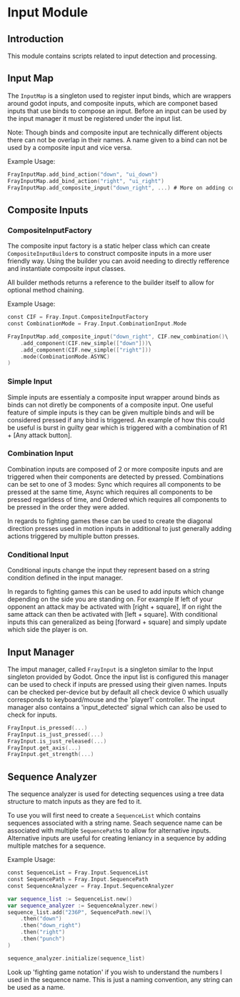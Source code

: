 # Input Module

## Introduction

This module contains scripts related to input detection and processing.

## Input Map

The `InputMap` is a singleton used to register input binds, which are wrappers around godot inputs, and composite inputs, which are componet based inputs that use binds to compose an input. Before an input can be used by the input manager it must be registered under the input list.

Note: Though binds and composite input are technically different objects there can not be overlap in their names. A name given to a bind can not be used by a composite input and vice versa.

Example Usage:

```swift
FrayInputMap.add_bind_action("down", "ui_down")
FrayInputMap.add_bind_action("right", "ui_right")
FrayInputMap.add_composite_input("down_right", ...) # More on adding composite inputs below
```

## Composite Inputs

### CompositeInputFactory

The composite input factory is a static helper class which can create `CompositeInputBuilder`s to construct composite inputs in a more user friendly way. Using the builder you can avoid needing to directly refference and instantiate composite input classes.

All builder methods returns a reference to the builder itself to allow for optional method chaining.

Example Usage:

```swift
const CIF = Fray.Input.CompositeInputFactory
const CombinationMode = Fray.Input.CombinationInput.Mode

FrayInputMap.add_composite_input("down_right", CIF.new_combination()\
    .add_component(CIF.new_simple(["down"]))\
    .add_component(CIF.new_simple(["right"]))
    .mode(CombinationMode.ASYNC)
)
```

### Simple Input

Simple inputs are essentialy a composite input wrapper around binds as binds can not diretly be components of a composite input.
One useful feature of simple inputs is they can be given multiple binds and will be considered pressed if any bind is triggered. An example of how this could be useful is burst in guilty gear which is triggered with a combination of R1 + [Any attack button].

### Combination Input

Combination inputs are composed of 2 or more composite inputs and are triggered when their components are detected by pressed. Combinations can be set to one of 3 modes: Sync which requires all components to be pressed at the same time, Async which requires all components to be pressed regarldess of time, and Ordered which requires all components to be pressed in the order they were added.

In regards to fighting games these can be used to create the diagonal direction presses used in motion inputs in additional to just generally adding actions triggered by multiple button presses.

### Conditional Input

Conditional inputs change the input they represent based on a string condition defined in the input manager.

In regards to fighting games this can be used to add inputs which change depending on the side you are standing on. For example If left of your opponent an attack may be activated with [right + square], If on right the same attack can then be activated with [left + square]. With conditional inputs this can generalized as being [forward + square] and simply update which side the player is on.

## Input Manager

The imput manager, called `FrayInput` is a singleton similar to the Input singleton provided by Godot. Once the input list is configured this manager can be used to check if inputs are pressed using their given names. Inputs can be checked per-device but by default all check device 0 which usually corresponds to keyboard/mouse and the 'player1' controller. The input manager also contains a 'input_detected' signal which can also be used to check for inputs.
    
```swift
FrayInput.is_pressed(...)
FrayInput.is_just_pressed(...)
FrayInput.is_just_released(...)
FrayInput.get_axis(...)
FrayInput.get_strength(...)
```

## Sequence Analyzer

The sequence analyzer is used for detecting sequences using a tree data structure to match inputs as they are fed to it.

To use you will first need to create a `SequenceList` which contains sequences associated with a string name. Seach sequence name can be associated with multiple `SequencePath`s to allow for alternative inputs. Alternative inputs are useful for creating leniancy in a sequence by adding multiple matches for a sequence.

Example Usage:

```swift
const SequenceList = Fray.Input.SequenceList
const SequencePath = Fray.Input.SequencePath
const SequenceAnalyzer = Fray.Input.SequenceAnalyzer

var sequence_list := SequenceList.new()
var sequence_analyzer := SequenceAnalyzer.new()
sequence_list.add("236P", SequencePath.new()\
    .then("down")
    .then("down_right")
    .then("right")
    .then("punch")
)

sequence_analyzer.initialize(sequence_list)
```

Look up 'fighting game notation' if you wish to understand the numbers I used in the sequence name. This is just a naming convention, any string can be used as a name.